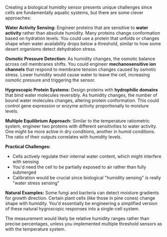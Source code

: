 Creating a biological humidity sensor presents unique challenges since cells are fundamentally aquatic systems, but there are some clever approaches:

**Water Activity Sensing:**
Engineer proteins that are sensitive to **water activity** rather than absolute humidity. Many proteins change conformation based on hydration levels. You could use a protein that unfolds or changes shape when water availability drops below a threshold, similar to how some desert organisms detect dehydration stress.

**Osmotic Pressure Detection:**
As humidity changes, the osmotic balance across cell membranes shifts. You could engineer **mechanosensitive ion channels** that respond to membrane tension changes caused by osmotic stress. Lower humidity would cause water to leave the cell, increasing osmotic pressure and triggering the sensor.

**Hygroscopic Protein Systems:**
Design proteins with **hydrophilic domains** that bind water molecules reversibly. As humidity changes, the number of bound water molecules changes, altering protein conformation. This could control gene expression or enzyme activity proportionally to moisture levels.

**Multiple Equilibrium Approach:**
Similar to the temperature ratiometric system, engineer two proteins with different sensitivities to water activity. One might be more active in dry conditions, another in humid conditions. The ratio of their outputs correlates with humidity levels.

**Practical Challenges:**
- Cells actively regulate their internal water content, which might interfere with sensing
- You'd need the cell to be partially exposed to air rather than fully submerged
- Calibration would be crucial since biological "humidity sensing" is really "water stress sensing"

**Natural Examples:**
Some fungi and bacteria can detect moisture gradients for growth direction. Certain plant cells (like those in pine cones) change shape with humidity. You'd essentially be engineering a simplified version of these natural hygroscopic responses into a single-cell system.

The measurement would likely be relative humidity ranges rather than precise percentages, unless you implemented multiple threshold sensors as with the temperature system.
